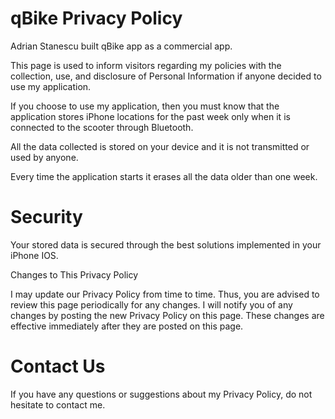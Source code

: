 # qBike Privacy Policy

Adrian Stanescu built qBike app as a commercial app.

This page is used to inform visitors regarding my policies with the collection, use, and disclosure of Personal Information if anyone decided to use my application.

If you choose to use my application, then you must know that the application stores iPhone locations for the past week only when it is connected to the scooter through Bluetooth.

All the data collected is stored on your device and it is not transmitted or used by anyone.

Every time the application starts it erases all the data older than one week.

# Security

Your stored data is secured through the best solutions implemented in your iPhone IOS.

Changes to This Privacy Policy

I may update our Privacy Policy from time to time. Thus, you are advised to review this page periodically for any changes. I will notify you of any changes by posting the new Privacy Policy on this page. These changes are effective immediately after they are posted on this page.

# Contact Us

If you have any questions or suggestions about my Privacy Policy, do not hesitate to contact me.

